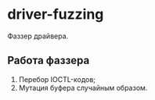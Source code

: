 # driver-fuzzing
Фаззер драйвера.


## Работа фаззера
1) Перебор IOCTL-кодов;
2) Мутация буфера случайным образом.
